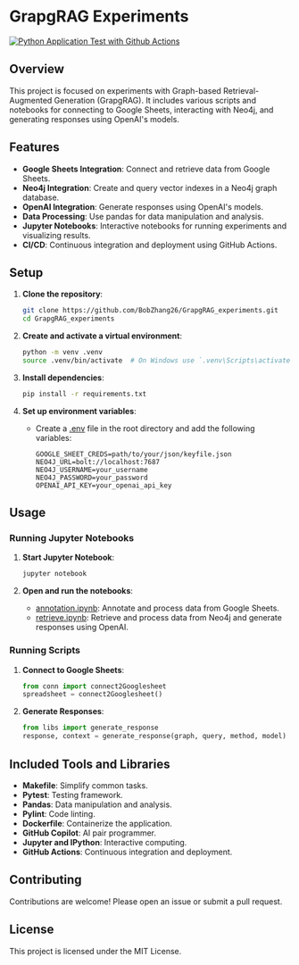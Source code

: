 # GrapgRAG Experiments

[![Python Application Test with Github Actions](https://github.com/BobZhang26/Bob_PythonTemplate1/actions/workflows/cicd.yml/badge.svg)](https://github.com/BobZhang26/Bob_PythonTemplate1/actions/workflows/cicd.yml)

## Overview

This project is focused on experiments with Graph-based Retrieval-Augmented Generation (GrapgRAG). It includes various scripts and notebooks for connecting to Google Sheets, interacting with Neo4j, and generating responses using OpenAI's models.

## Features

- **Google Sheets Integration**: Connect and retrieve data from Google Sheets.
- **Neo4j Integration**: Create and query vector indexes in a Neo4j graph database.
- **OpenAI Integration**: Generate responses using OpenAI's models.
- **Data Processing**: Use pandas for data manipulation and analysis.
- **Jupyter Notebooks**: Interactive notebooks for running experiments and visualizing results.
- **CI/CD**: Continuous integration and deployment using GitHub Actions.

## Setup

1. **Clone the repository**:
    ```sh
    git clone https://github.com/BobZhang26/GrapgRAG_experiments.git
    cd GrapgRAG_experiments
    ```

2. **Create and activate a virtual environment**:
    ```sh
    python -m venv .venv
    source .venv/bin/activate  # On Windows use `.venv\Scripts\activate`
    ```

3. **Install dependencies**:
    ```sh
    pip install -r requirements.txt
    ```

4. **Set up environment variables**:
    - Create a [.env](http://_vscodecontentref_/0) file in the root directory and add the following variables:
        ```plaintext
        GOOGLE_SHEET_CREDS=path/to/your/json/keyfile.json
        NEO4J_URL=bolt://localhost:7687
        NEO4J_USERNAME=your_username
        NEO4J_PASSWORD=your_password
        OPENAI_API_KEY=your_openai_api_key
        ```

## Usage

### Running Jupyter Notebooks

1. **Start Jupyter Notebook**:
    ```sh
    jupyter notebook
    ```

2. **Open and run the notebooks**:
    - [annotation.ipynb](http://_vscodecontentref_/1): Annotate and process data from Google Sheets.
    - [retrieve.ipynb](http://_vscodecontentref_/2): Retrieve and process data from Neo4j and generate responses using OpenAI.

### Running Scripts

1. **Connect to Google Sheets**:
    ```python
    from conn import connect2Googlesheet
    spreadsheet = connect2Googlesheet()
    ```

2. **Generate Responses**:
    ```python
    from libs import generate_response
    response, context = generate_response(graph, query, method, model)
    ```

## Included Tools and Libraries

- **Makefile**: Simplify common tasks.
- **Pytest**: Testing framework.
- **Pandas**: Data manipulation and analysis.
- **Pylint**: Code linting.
- **Dockerfile**: Containerize the application.
- **GitHub Copilot**: AI pair programmer.
- **Jupyter and IPython**: Interactive computing.
- **GitHub Actions**: Continuous integration and deployment.

## Contributing

Contributions are welcome! Please open an issue or submit a pull request.

## License

This project is licensed under the MIT License.

